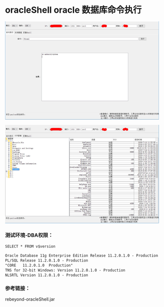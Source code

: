 # oracleShell oracle 数据库命令执行

![](./cmd.jpg)

![](./filemanager.jpg)

### 测试环境-DBA权限：

`SELECT * FROM v$version`

```
Oracle Database 11g Enterprise Edition Release 11.2.0.1.0 - Production
PL/SQL Release 11.2.0.1.0 - Production
"CORE	11.2.0.1.0	Production"
TNS for 32-bit Windows: Version 11.2.0.1.0 - Production
NLSRTL Version 11.2.0.1.0 - Production
```

### 参考链接：

rebeyond-oracleShell.jar





